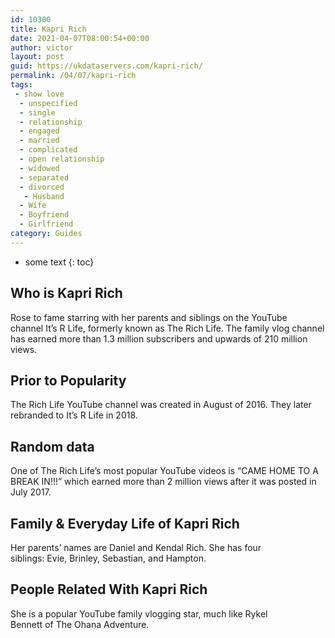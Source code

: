 ```yaml
---
id: 10300
title: Kapri Rich
date: 2021-04-07T08:00:54+00:00
author: victor
layout: post
guid: https://ukdataservers.com/kapri-rich/
permalink: /04/07/kapri-rich
tags:
 - show love
  - unspecified
  - single
  - relationship
  - engaged
  - married
  - complicated
  - open relationship
  - widowed
  - separated
  - divorced
   - Husband
  - Wife
  - Boyfriend
  - Girlfriend
category: Guides
---
```


* some text
{: toc}


## Who is Kapri Rich



Rose to fame starring with her parents and siblings on the YouTube channel It&#8217;s R Life, formerly known as The Rich Life. The family vlog channel has earned more than 1.3 million subscribers and upwards of 210 million views. 

                
                
                
## Prior to Popularity



The Rich Life YouTube channel was created in August of 2016. They later rebranded to It&#8217;s R Life in 2018.

                
                
                
## Random data



One of The Rich Life&#8217;s most popular YouTube videos is &#8220;CAME HOME TO A BREAK IN!!!&#8221; which earned more than 2 million views after it was posted in July 2017. 

                
                
                
## Family & Everyday Life of Kapri Rich



Her parents&#8217; names are Daniel and Kendal Rich. She has four siblings: Evie, Brinley, Sebastian, and Hampton. 

                
                
                
## People Related With Kapri Rich



She is a popular YouTube family vlogging star, much like Rykel Bennett of The Ohana Adventure. 

                
              
            
          
          
          